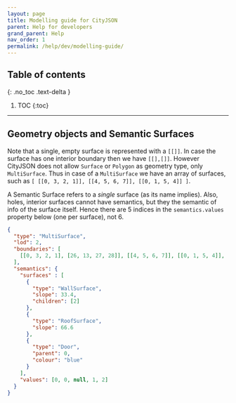 ```yaml
---
layout: page
title: Modelling guide for CityJSON
parent: Help for developers
grand_parent: Help
nav_order: 1
permalink: /help/dev/modelling-guide/
---
```


## Table of contents
{: .no_toc .text-delta }

1. TOC
{:toc}

---

## Geometry objects and Semantic Surfaces

Note that a single, empty surface is represented with a `[[]]`. In case the surface has one interior boundary then we have `[[],[]]`. However CityJSON does not allow `Surface` or `Polygon` as geometry type, only `MultiSurface`. Thus in case of a `MultiSurface` we have an array of surfaces, such as `[ [[0, 3, 2, 1]], [[4, 5, 6, 7]], [[0, 1, 5, 4]] ]`. 

A Semantic Surface refers to a *single* surface (as its name implies). Also, holes, interior surfaces cannot have semantics, but they the semantic of info of the surface itself. Hence there are 5 indices in the `semantics.values` property below (one per surface), not 6.

```json
{
  "type": "MultiSurface",
  "lod": 2,
  "boundaries": [
    [[0, 3, 2, 1], [26, 13, 27, 28]], [[4, 5, 6, 7]], [[0, 1, 5, 4]], [[0, 2, 3, 8]], [[10, 12, 23, 48]]
  ],
  "semantics": {
    "surfaces" : [
      {
        "type": "WallSurface",
        "slope": 33.4,
        "children": [2]
      }, 
      {
        "type": "RoofSurface",
        "slope": 66.6
      },
      {
        "type": "Door",
        "parent": 0,
        "colour": "blue"
      }
    ],
    "values": [0, 0, null, 1, 2]
  }
}
```
